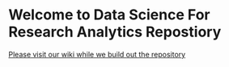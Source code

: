 # Welcome to Data Science For Research Analytics Repostiory

[Please visit our wiki while we build out the repository](https://github.com/Microsoft-USEduAzure/DataScienceForResearchAnalytics/wiki)
